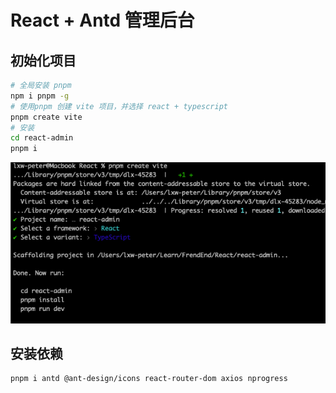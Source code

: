 # React + Antd 管理后台

## 初始化项目

```sh
# 全局安装 pnpm
npm i pnpm -g
# 使用pnpm 创建 vite 项目，并选择 react + typescript
pnpm create vite
# 安装
cd react-admin
pnpm i
```

![创建项目](images/create_project.png)

## 安装依赖

```sh
pnpm i antd @ant-design/icons react-router-dom axios nprogress
```

